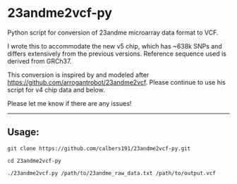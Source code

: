 # 23andme2vcf-py
Python script for conversion of 23andme microarray data format to VCF.

I wrote this to accommodate the new v5 chip, which has ~638k SNPs and differs extensively from the previous versions. Reference sequence used is derived from GRCh37.

This conversion is inspired by and modeled after https://github.com/arrogantrobot/23andme2vcf. Please continue to use his script for v4 chip data and below.

Please let me know if there are any issues!
<hr>
<h2><strong>Usage:</strong></h2>

```
git clone https://github.com/calbers191/23andme2vcf-py.git

cd 23andme2vcf-py

./23andme2vcf.py /path/to/23andme_raw_data.txt /path/to/output.vcf
```
